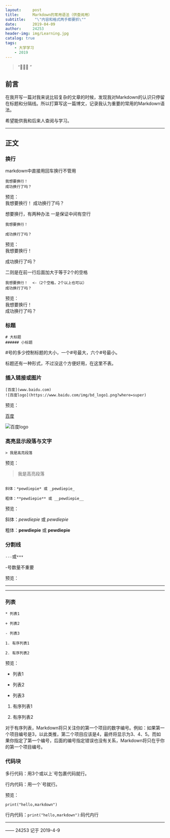 ```yaml
---
layout:     post
title:      Markdown的常用语法（供查阅用）
subtitle:    "\"内容和格式两手都要抓\""
date:       2019-04-09
author:     24253
header-img: img/Learning.jpg
catalog: true
tags:
    - 大学学习
    - 2019
---
```


> “🙉🙉🙉 ”

## 前言

在我开写一篇对我来说比较复杂的文章的时候，发现我对Markdown的认识只停留在标题和分隔线。所以打算写这一篇博文，记录我认为重要的常用的Markdown语法。

希望能供我和后来人查阅与学习。

------

## 正文

### 换行

markdown中直接用回车换行不管用

```
我想要换行！
成功换行了吗？
```

预览：  
我想要换行！
成功换行了吗？

想要换行，有两种办法
一是保证中间有空行

```
我想要换行！

成功换行了吗？
```

预览：  
我想要换行！

成功换行了吗？

二则是在前一行后面加大于等于2个的空格  

```
我想要换行！  <-（2个空格，2个以上也可以）
成功换行了吗？
```
预览：  
我想要换行！  
成功换行了吗？

### 标题

```
# 大标题
###### 小标题
```

#号的多少控制标题的大小，一个#号最大，六个#号最小。

标题还有一种形式，不过没这个方便好用，在这里不表。

### 插入链接或图片

```
[百度](www.baidu.com)
![百度logo](https://www.baidu.com/img/bd_logo1.png?where=super)
```

预览：

[百度](www.baidu.com)

![百度logo](https://www.baidu.com/img/bd_logo1.png?where=super)

### 高亮显示段落与文字

`> 我是高亮段落`

预览：

> 我是高亮段落

```

斜体：*pewdiepie* 或 _pewdiepie_

粗体：**pewdiepie** 或 __pewdiepie__

```

预览：

斜体：*pewdiepie* 或 _pewdiepie_

粗体：**pewdiepie** 或 __pewdiepie__

### 分割线

`---`或`***`

-号数量不重要

预览：

---
***

### 列表

```
* 列表1

+ 列表2

- 列表3

1. 有序列表1

2. 有序列表2
```
预览：

* 列表1

+ 列表2

- 列表3

1. 有序列表1

2. 有序列表2

对于有序列表，Markdown将只关注你的第一个项目的数字编号。例如：如果第一个项目编号是3，以此类推，第二个项目应该是4，最终将显示为3、4、5。而如果你指定了第一个编号，后面的编号指定错误也没有关系，Markdown将只在乎你的第一个项目编号。

### 代码块

多行代码：用3个或以上`号包裹代码就行。

行内代码：用一个`号就行。

预览：

```
print("hello,markdown")
```

行内代码：`print("hello,markdown")`:码代内行

------

—— 24253 记于 2019-4-9

